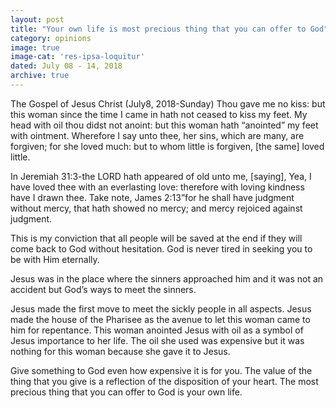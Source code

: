 ```yaml
---
layout: post
title: "Your own life is most precious thing that you can offer to God"
category: opinions
image: true
image-cat: 'res-ipsa-loquitur'
dated: July 08 - 14, 2018
archive: true
---
```


The Gospel of Jesus Christ (July8, 2018-Sunday) Thou gave me no kiss: but this woman since the time I came in hath not ceased to kiss my feet. My head with oil thou didst not anoint: but this woman hath “anointed” my feet with ointment. Wherefore I say unto thee, her sins, which are many, are forgiven; for she loved much: but to whom little is forgiven, [the same] loved little.

In Jeremiah 31:3-the LORD hath appeared of old unto me, [saying], Yea, I have loved thee with an everlasting love: therefore with loving kindness have I drawn thee. Take note, James 2:13”for he shall have judgment without mercy, that hath showed no mercy; and mercy rejoiced against judgment. 

This is my conviction that all people will be saved at the end if they will come back to God without hesitation. God is never tired in seeking you to be with Him eternally. 

Jesus was in the place where the sinners approached him and it was not an accident but God’s ways to meet the sinners. 

Jesus made the first move to meet the sickly people in all aspects. Jesus made the house of the Pharisee as the avenue to let this woman came to him for repentance. This woman anointed Jesus with oil as a symbol of Jesus importance to her life. The oil she used was expensive but it was nothing for this woman because she gave it to Jesus. 

Give something to God even how expensive it is for you. The value of the thing that you give is a reflection of the disposition of your heart. The most precious thing that you can offer to God is your own life.